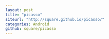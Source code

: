 ```yaml
---
layout: post
title: "picasso"
siteurl: "http://square.github.io/picasso/"
categories: Android
github: square/picasso
---
```


